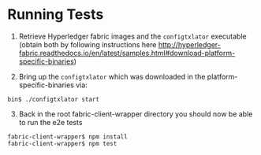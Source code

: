 # Running Tests

1. Retrieve Hyperledger fabric images and the `configtxlator` executable (obtain both by following instructions here http://hyperledger-fabric.readthedocs.io/en/latest/samples.html#download-platform-specific-binaries)

2. Bring up the `configtxlator` which was downloaded in the platform-specific-binaries via:
```
bin$ ./configtxlator start
```

3. Back in the root fabric-client-wrapper directory you should now be able to run the e2e tests

```
fabric-client-wrapper$ npm install
fabric-client-wrapper$ npm test
```
